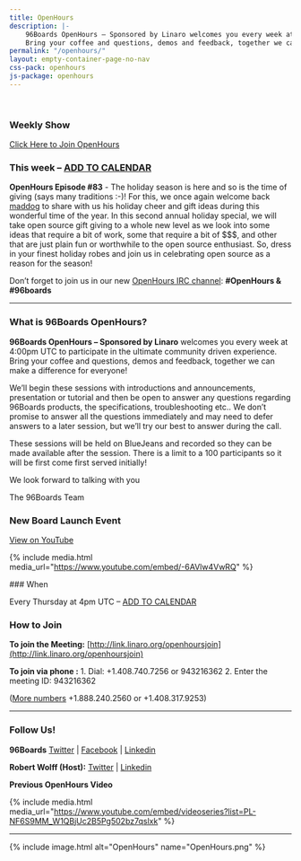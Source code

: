 ```yaml
---
title: OpenHours
description: |-
    96Boards OpenHours – Sponsored by Linaro welcomes you every week at 4:00pm UTC to participate in the ultimate community driven experience.
    Bring your coffee and questions, demos and feedback, together we can make a difference for everyone!
permalink: "/openhours/"
layout: empty-container-page-no-nav
css-pack: openhours
js-package: openhours
---
```

<div class="col-md-6" markdown="1">
<br>
<h3>Weekly Show</h3>
<div class="open-hours-clock"></div>
<a href="http://link.linaro.org/openhoursjoin" class="btn blog-read-more-btn center-block">Click Here to Join OpenHours</a>

### This week – [ADD TO CALENDAR](https://calendar.google.com/event?action=TEMPLATE&tmeid=cThpZGZ1Nzg1Nmk1Zm1mMWFjY3RoaGkzbGtfMjAxNzEyMjhUMTYwMDAwWiBhMXFxdjZqaHIxYTBhdDJzbGxuazVpNzRpNEBn&tmsrc=a1qqv6jhr1a0at2sllnk5i74i4%40group.calendar.google.com&scp=ALL)

**OpenHours Episode #83** - The holiday season is here and so is the time of giving (says many traditions :-)! For this, we once again welcome back [maddog](https://twitter.com/maddoghall) to share with us his holiday cheer and gift ideas during this wonderful time of the year. In this second annual holiday special, we will take open source gift giving to a whole new level as we look into some ideas that require a bit of work, some that require a bit of $$$, and other that are just plain fun or worthwhile to the open source enthusiast. So, dress in your finest holiday robes and join us in celebrating open source as a reason for the season!

Don’t forget to join us in our new [OpenHours IRC channel](https://webchat.freenode.net/): **#OpenHours & #96boards**

* * *

### What is 96Boards OpenHours?

**96Boards OpenHours – Sponsored by Linaro** welcomes you every week at 4:00pm UTC to participate in the ultimate community driven experience. Bring your coffee and questions, demos and feedback, together we can make a difference for everyone!

We’ll begin these sessions with introductions and announcements, presentation or tutorial and then be open to answer any questions regarding 96Boards products, the specifications, troubleshooting etc.. We don’t promise to answer all the questions immediately and may need to defer answers to a later session, but we’ll try our best to answer during the call.

These sessions will be held on BlueJeans and recorded so they can be made available after the session. There is a limit to a 100 participants so it will be first come first served initially!

We look forward to talking with you

The 96Boards Team

### New Board Launch Event

[View on YouTube](https://youtu.be/-6AVlw4VwRQ)

{% include media.html media_url="https://www.youtube.com/embed/-6AVlw4VwRQ" %}

</div>
<div class="col-md-6">
<div class="openhours-panel" markdown="1">
### When

Every Thursday at 4pm UTC – [ADD TO CALENDAR](https://calendar.google.com/event?action=TEMPLATE&tmeid=cThpZGZ1Nzg1Nmk1Zm1mMWFjY3RoaGkzbGtfMjAxNzEyMjhUMTYwMDAwWiBhMXFxdjZqaHIxYTBhdDJzbGxuazVpNzRpNEBn&tmsrc=a1qqv6jhr1a0at2sllnk5i74i4%40group.calendar.google.com&scp=ALL)

### How to Join

**To join the Meeting:**
[http://link.linaro.org/openhoursjoin](http://link.linaro.org/openhoursjoin)

**To join via phone :**
1\. Dial: +1.408.740.7256 or 943216362
2\. Enter the meeting ID: 943216362

([More numbers](http://bluejeans.com/numbers?ll=en) +1.888.240.2560 or +1.408.317.9253)

* * *

### Follow Us!

**96Boards**
[Twitter](https://twitter.com/96Boards) | [Facebook](https://www.facebook.com/96Boards) | [Linkedin](https://www.linkedin.com/company/96boards)

**Robert Wolff (Host):**
[Twitter](https://twitter.com/sdrobertw) | [Linkedin](https://www.linkedin.com/in/sdrobertw)

**Previous OpenHours Video**

{% include media.html media_url="https://www.youtube.com/embed/videoseries?list=PL-NF6S9MM_W1QBjUc2B5Pg502bz7qslxk" %}

* * *

{% include image.html alt="OpenHours" name="OpenHours.png" %}


</div>
</div>
